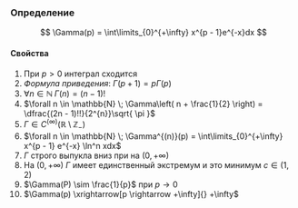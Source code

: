 ### Определение
$$
\Gamma(p) = \int\limits_{0}^{+\infty} x^{p - 1}e^{-x}dx
$$
#### Свойства
1. При $p > 0$ интеграл сходится
2. *Формула приведения*: $\Gamma(p + 1) = p\Gamma(p)$
3. $\forall n \in \mathbb{N} \; \Gamma(n) = (n - 1)!$
4. $\forall n \in \mathbb{N} \; \Gamma\left( n + \frac{1}{2} \right) = \dfrac{(2n - 1)!!}{2^{n}}\sqrt{ \pi }$
5. $\Gamma \in C^{(\infty)}(\mathbb{R} \setminus \mathbb{Z}_{-})$
6. $\forall n \in \mathbb{N} \; \Gamma^{(n)}(p) = \int\limits_{0}^{+\infty} x^{p - 1} e^{-x} \ln^n xdx$
7. $\Gamma$ строго выпукла вниз при на $(0, +\infty)$
8. На $(0, +\infty)$ $\Gamma$ имеет единственный экстремум и это минимум $c \in (1, 2)$
9. $\Gamma(P) \sim \frac{1}{p}$ при $p \rightarrow 0$
10. $\Gamma(p) \xrightarrow[p \rightarrow +\infty]{} +\infty$
